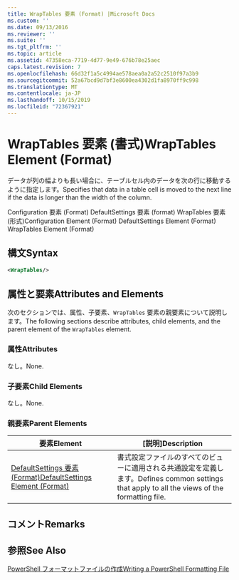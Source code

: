```yaml
---
title: WrapTables 要素 (Format) |Microsoft Docs
ms.custom: ''
ms.date: 09/13/2016
ms.reviewer: ''
ms.suite: ''
ms.tgt_pltfrm: ''
ms.topic: article
ms.assetid: 47358eca-7719-4d77-9e49-676b78e25aec
caps.latest.revision: 7
ms.openlocfilehash: 66d32f1a5c4994ae578aea0a2a52c2510f97a3b9
ms.sourcegitcommit: 52a67bcd9d7bf3e8600ea4302d1fa8970ff9c998
ms.translationtype: MT
ms.contentlocale: ja-JP
ms.lasthandoff: 10/15/2019
ms.locfileid: "72367921"
---
```

# <a name="wraptables-element-format"></a><span data-ttu-id="5c86b-102">WrapTables 要素 (書式)</span><span class="sxs-lookup"><span data-stu-id="5c86b-102">WrapTables Element (Format)</span></span>

<span data-ttu-id="5c86b-103">データが列の幅よりも長い場合に、テーブルセル内のデータを次の行に移動するように指定します。</span><span class="sxs-lookup"><span data-stu-id="5c86b-103">Specifies that data in a table cell is moved to the next line if the data is longer than the width of the column.</span></span>

<span data-ttu-id="5c86b-104">Configuration 要素 (Format) DefaultSettings 要素 (format) WrapTables 要素 (形式)</span><span class="sxs-lookup"><span data-stu-id="5c86b-104">Configuration Element (Format) DefaultSettings Element (Format) WrapTables Element (Format)</span></span>

## <a name="syntax"></a><span data-ttu-id="5c86b-105">構文</span><span class="sxs-lookup"><span data-stu-id="5c86b-105">Syntax</span></span>

```xml
<WrapTables/>
```

## <a name="attributes-and-elements"></a><span data-ttu-id="5c86b-106">属性と要素</span><span class="sxs-lookup"><span data-stu-id="5c86b-106">Attributes and Elements</span></span>

<span data-ttu-id="5c86b-107">次のセクションでは、属性、子要素、`WrapTables` 要素の親要素について説明します。</span><span class="sxs-lookup"><span data-stu-id="5c86b-107">The following sections describe attributes, child elements, and the parent element of the `WrapTables` element.</span></span>

### <a name="attributes"></a><span data-ttu-id="5c86b-108">属性</span><span class="sxs-lookup"><span data-stu-id="5c86b-108">Attributes</span></span>

<span data-ttu-id="5c86b-109">なし。</span><span class="sxs-lookup"><span data-stu-id="5c86b-109">None.</span></span>

### <a name="child-elements"></a><span data-ttu-id="5c86b-110">子要素</span><span class="sxs-lookup"><span data-stu-id="5c86b-110">Child Elements</span></span>

<span data-ttu-id="5c86b-111">なし。</span><span class="sxs-lookup"><span data-stu-id="5c86b-111">None.</span></span>

### <a name="parent-elements"></a><span data-ttu-id="5c86b-112">親要素</span><span class="sxs-lookup"><span data-stu-id="5c86b-112">Parent Elements</span></span>

|<span data-ttu-id="5c86b-113">要素</span><span class="sxs-lookup"><span data-stu-id="5c86b-113">Element</span></span>|<span data-ttu-id="5c86b-114">[説明]</span><span class="sxs-lookup"><span data-stu-id="5c86b-114">Description</span></span>|
|-------------|-----------------|
|[<span data-ttu-id="5c86b-115">DefaultSettings 要素 (Format)</span><span class="sxs-lookup"><span data-stu-id="5c86b-115">DefaultSettings Element (Format)</span></span>](./defaultsettings-element-format.md)|<span data-ttu-id="5c86b-116">書式設定ファイルのすべてのビューに適用される共通設定を定義します。</span><span class="sxs-lookup"><span data-stu-id="5c86b-116">Defines common settings that apply to all the views of the formatting file.</span></span>|

## <a name="remarks"></a><span data-ttu-id="5c86b-117">コメント</span><span class="sxs-lookup"><span data-stu-id="5c86b-117">Remarks</span></span>

## <a name="see-also"></a><span data-ttu-id="5c86b-118">参照</span><span class="sxs-lookup"><span data-stu-id="5c86b-118">See Also</span></span>

[<span data-ttu-id="5c86b-119">PowerShell フォーマットファイルの作成</span><span class="sxs-lookup"><span data-stu-id="5c86b-119">Writing a PowerShell Formatting File</span></span>](./writing-a-powershell-formatting-file.md)
